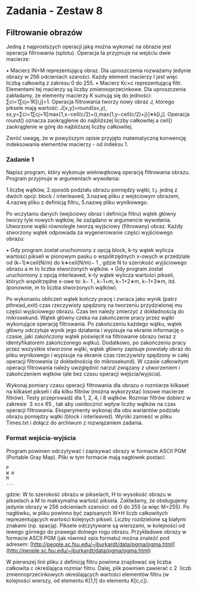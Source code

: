# Zadania - Zestaw 8

## Filtrowanie obrazów

Jedną z najprostszych operacji jaką można wykonać na obrazie jest operacja
filtrowania (splotu). Operacja ta przyjmuje na wejściu dwie macierze:

• Macierz IN×M reprezentującą obraz. Dla uproszczenia rozważamy jedynie
obrazy w 256 odcieniach szarości. Każdy element macierzy I jest więc liczbą
całkowitą z zakresu 0 do 255.
• Macierz Kc×c reprezentującą filtr. Elementami tej macierzy są liczby
zmiennoprzecinkowe. Dla uproszczenia zakładamy, że elementy
macierzy K sumują się do jedności: ∑ci=1∑cj=1K[i,j]=1.
Operacja filtrowania tworzy nowy obraz J, którego piksele mają wartość:
J[x,y]=round(sx,y),
sx,y=∑ci=1∑cj=1I[max{1,x−ceil(c/2)+i},max{1,y−ceil(c/2)+j}]∗k[i,j].
Operacja round() oznacza zaokrąglenie do najbliższej liczby całkowitej
a ceil() zaokrąglenie w górę do najbliższej liczby całkowitej.

Zwróć uwagę, że w powyższym opisie przyjęto matematyczną konwencję
indeksowania elementów macierzy - od indeksu 1.

### Zadanie 1

Napisz program, który wykonuje wielowątkową operację filtrowania obrazu. Program
przyjmuje w argumentach wywołania:

1.liczbę wątków,
2.sposób podziału obrazu pomiędzy wątki, t.j. jedną z dwóch opcji: block / interleaved,
3.nazwę pliku z wejściowym obrazem,
4.nazwę pliku z definicją filtru,
5.nazwę pliku wynikowego.

Po wczytaniu danych (wejściowy obraz i definicja filtru) wątek główny tworzy tyle
nowych wątków, ile zażądano w argumencie wywołania. Utworzone wątki równolegle
tworzą wyjściowy (filtrowany) obraz. Każdy stworzony wątek odpowiada za
wygenerowanie części wyjściowego obrazu:

• Gdy program został uruchomiony z opcją block, k-ty wątek wylicza wartości
pikseli w pionowym pasku o współrzędnych x-owych w przedziale
od (k−1)∗ceil(N/m) do k∗ceil(N/m)− 1 , gdzie N to szerokość
wyjściowego obrazu a m to liczba stworzonych wątków.
• Gdy program został uruchomiony z opcją interleaved, k-ty wątek wylicza
wartości pikseli, których współrzędne x-owe
to: k− 1 , k−1+m, k−1+2∗m, k−1+3∗m, itd. (ponownie, m to liczba
stworzonych wątków).

Po wykonaniu obliczeń wątek kończy pracę i zwraca jako wynik (patrz pthread_exit)
czas rzeczywisty spędzony na tworzeniu przydzielonej mu części wyjściowego
obrazu. Czas ten należy zmierzyć z dokładnością do mikrosekund. Wątek główny
czeka na zakończenie pracy przez wątki wykonujące operację filtrowania. Po
zakończeniu każdego wątku, wątek główny odczytuje wynik jego działania i wypisuje
na ekranie informację o czasie, jaki zakończony wątek poświęcił na filtrowanie
obrazu (wraz z identyfikatorem zakończonego wątku). Dodatkowo, po zakończeniu
pracy przez wszystkie stworzone wątki, wątek główny zapisuje powstały obraz do
pliku wynikowego i wypisuje na ekranie czas rzeczywisty spędzony w całej operacji
filtrowania (z dokładnością do mikrosekund). W czasie całkowitym operacji
filtrowania należy uwzględnić narzut związany z utworzeniem i zakończeniem
wątków (ale bez czasu operacji wejścia/wyjścia).

Wykonaj pomiary czasu operacji filtrowania dla obrazu o rozmiarze kilkaset na
kilkaset pikseli i dla kilku filtrów (można wykorzystać losowe macierze filtrów). Testy
przeprowadź dla 1, 2, 4, i 8 wątków. Rozmiar filtrów dobierz w zakresie  3 ≤c≤ 65 ,
tak aby uwidocznić wpływ liczby wątków na czas operacji filtrowania. Eksperymenty
wykonaj dla obu wariantów podziału obrazu pomiędzy wątki (block
i interleaved). Wyniki zamieść w pliku Times.txt i dołącz do archiwum z
rozwiązaniem zadania.

### Format wejścia-wyjścia
Program powinien odczytywać i zapisywać obrazy w formacie ASCII PGM (Portable
Gray Map). Pliki w tym formacie mają nagłówek postaci:

```
P
W H
M
...
```

gdzie: W to szerokość obrazu w pikselach, H to wysokość obrazu w pikselach a M to
maksymalna wartość piksela. Zakładamy, że obsługujemy jedynie obrazy w 256
odcieniach szarości: od 0 do 255 (a więc M=255). Po nagłówku, w pliku powinno
być zapisanych W*H liczb całkowitych reprezentujących wartości kolejnych pikseli.
Liczby rozdzielone są białymi znakami (np. spacją). Piksele odczytywane są
wierszami, w kolejności od lewego górnego do prawego dolnego rogu obrazu.
Przykładowe obrazy w formacie ASCII PGM (jak również opis formatu) można znaleźć
pod adresem: [http://people.sc.fsu.edu/~jburkardt/data/pgma/pgma.html](http://people.sc.fsu.edu/~jburkardt/data/pgma/pgma.html)

W pierwszej linii pliku z definicją filtru powinna znajdować się liczba
całkowita c określająca rozmiar filtru. Dalej, plik powinien zawierać c 2  liczb
zmiennoprzecinkowych określających wartości elementów filtru (w kolejności
wierszy, od elementu K[1,1] do elementu K[c,c]).




